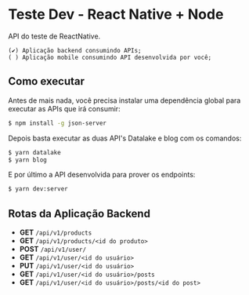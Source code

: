 # Teste Dev - React Native + Node
API do teste de ReactNative.

    (✔) Aplicação backend consumindo APIs;
    ( ) Aplicação mobile consumindo API desenvolvida por você;

## Como executar
Antes de mais nada, você precisa instalar uma dependência global para executar as APIs que irá consumir:
```sh
$ npm install -g json-server
```
Depois basta executar as duas API's Datalake e blog com os comandos:
```sh
$ yarn datalake
$ yarn blog
```

E por último a API desenvolvida para prover os endpoints:
```sh
$ yarn dev:server
```


## Rotas da Aplicação Backend

- **GET** `/api/v1/products`
- **GET** `/api/v1/products/<id do produto>`
- **POST** `/api/v1/user/`
- **GET** `/api/v1/user/<id do usuário>`
- **PUT** `/api/v1/user/<id do usuário>`
- **GET** `/api/v1/user/<id do usuário>/posts`
- **GET** `/api/v1/user/<id do usuário>/posts/<id do post>`



